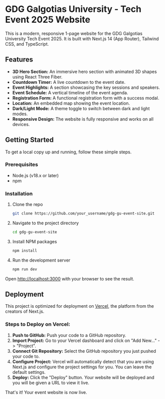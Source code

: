 
# GDG Galgotias University - Tech Event 2025 Website

This is a modern, responsive 1-page website for the GDG Galgotias University Tech Event 2025. It is built with Next.js 14 (App Router), Tailwind CSS, and TypeScript.

## Features

- **3D Hero Section:** An immersive hero section with animated 3D shapes using React Three Fiber.
- **Countdown Timer:** A live countdown to the event date.
- **Event Highlights:** A section showcasing the key sessions and speakers.
- **Event Schedule:** A vertical timeline of the event agenda.
- **Registration Form:** A functional registration form with a success modal.
- **Location:** An embedded map showing the event location.
- **Dark/Light Mode:** A theme toggle to switch between dark and light modes.
- **Responsive Design:** The website is fully responsive and works on all devices.

## Getting Started

To get a local copy up and running, follow these simple steps.

### Prerequisites

- Node.js (v18.x or later)
- npm

### Installation

1. Clone the repo
   ```sh
   git clone https://github.com/your_username/gdg-gu-event-site.git
   ```
2. Navigate to the project directory
   ```sh
   cd gdg-gu-event-site
   ```
3. Install NPM packages
   ```sh
   npm install
   ```
4. Run the development server
   ```sh
   npm run dev
   ```

Open [http://localhost:3000](http://localhost:3000) with your browser to see the result.

## Deployment

This project is optimized for deployment on [Vercel](https://vercel.com/), the platform from the creators of Next.js.

### Steps to Deploy on Vercel:

1. **Push to GitHub:** Push your code to a GitHub repository.
2. **Import Project:** Go to your Vercel dashboard and click on "Add New..." -> "Project".
3. **Connect Git Repository:** Select the GitHub repository you just pushed your code to.
4. **Configure Project:** Vercel will automatically detect that you are using Next.js and configure the project settings for you. You can leave the default settings.
5. **Deploy:** Click the "Deploy" button. Your website will be deployed and you will be given a URL to view it live.

That's it! Your event website is now live.
